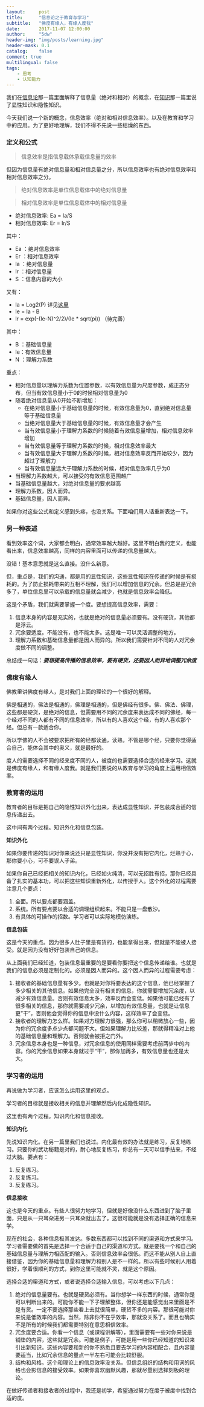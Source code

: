```yaml
---
layout:     post
title:      "信息论之于教育与学习"
subtitle:   "佛度有缘人，有缘人度我"
date:       2017-11-07 12:00:00
author:     "5dw"
header-img: "img/posts/learning.jpg"
header-mask: 0.1
catalog:    false
comment: true
multilingual: false
tags:
    - 思考
    - 认知能力
---
```


我们在[信息论](http://5dw.top/2017/11/03/get-more-in-the-theory-of-information/)那一篇里面解释了信息量（绝对和相对）的概念，在[知识](http://5dw.top/2017/11/04/what-is-your-knowledge/)那一篇里说了显性知识和隐性知识。

今天我们说一个新的概念，信息效率（绝对和相对信息效率）。以及在教育和学习中的应用。为了更好地理解，我们不得不先说一些枯燥的东西。

### 定义和公式

> 信息效率是指信息载体承载信息量的效率

但因为信息量有绝对信息量和相对信息量之分，所以信息效率也有绝对信息效率和相对信息效率之分。

> 绝对信息效率是单位信息载体中的绝对信息量

> 相对信息效率是单位信息载体中的相对信息量

 - 绝对信息效率: Ea = Ia/S
 - 相对信息效率: Er = Ir/S

其中：
 - Ea ：绝对信息效率
 - Er ：相对信息效率
 - Ia ：绝对信息量
 - Ir ：相对信息量
 - S    ：信息内容的大小

又有：
 - Ia = Log2(P) 详见[这里](http://5dw.top/2017/11/03/get-more-in-the-theory-of-information/)
 - Ie = Ia - B
 - Ir = exp(-(Ie-N)^2/2)/(Ie * sqrt(pi))  （待完善）

其中：
  - B   ：基础信息量
  - Ie：有效信息量
  - N   ：理解力系数

重点：
* 相对信息量以理解力系数为位置参数，以有效信息量为尺度参数，成正态分布，但当有效信息量小于0的时候相对信息量为0
* 随着绝对信息量从0开始不断增加：
    - 在绝对信息量小于基础信息量的时候，有效信息量为0，直到绝对信息量等于基础信息量
    - 当绝对信息量大于基础信息量的时候，有效信息量才会产生
    - 当有效信息量小于理解力系数的时候随着有效信息量增加，相对信息效率增加
    - 当有效信息量等于理解力系数的时候，相对信息效率最大
    - 当有效信息量大于理解力系数的时候，相对信息效率反而开始较少，因为超过了理解力
    - 当有效信息量远大于理解力系数的时候，相对信息效率几乎为0
* 当理解力系数越大，可以接受的有效信息范围越广
* 当基础信息量越大，对绝对信息量的要求越高
* 理解力系数，因人而异。
* 基础信息量，因人而异。

如果你对这些公式和定义感到头疼，也没关系。下面咱们用人话重新表达一下。

### 另一种表述

看到效率这个词，大家都会明白，通常效率越大越好。这里不明白我的定义，也能看出来，信息效率越高，同样的内容里面可以传递的信息量越大。

没错！基本意思就是这么直接。没什么新意。

但，重点是，我们的沟通，都是用的显性知识，这些显性知识在传递的时候是有损耗的。为了防止损耗带来的互相不理解，我们可以增加信息的冗余。但总是是冗余多了，单位信息里可以承载的信息量就会减少，也就是信息效率会降低。

这是个矛盾，我们就需要掌握一个度。要想提高信息效率，需要：
1. 信息本身的内容是充实的，也就是绝对的信息量必须要有。没有硬货，其他都是浮云。
2. 冗余要适度。不能没有，也不能太多。这是唯一可以灵活调整的地方。
3. 理解力系数和基础信息量都是因人而异的。所以我们需要针对不同的人对冗余度做不同的调整。

总结成一句话：***要想提高传播的信息效率，要有硬货，还要因人而异地调整冗余度***

### 佛度有缘人

佛教里讲佛度有缘人，是对我们上面的理论的一个很好的解释。

佛是相通的，佛法是相通的，佛理是相通的，但是佛经有很多。佛、佛法、佛理，这些都是硬货，是绝对的信息，但需要用不同的冗余度来表达成不同的佛经，每一个经对不同的人都有不同的信息效率，所以有的人喜欢这个经，有的人喜欢那个经。但总有一款适合你。

所以学佛的人不会被要求把所有的经都读通，读熟，不管是哪个经，只要你觉得适合自己，能体会其中的奥义，就是最好的。

度人的需要选择不同的经来度不同的人，被度的也需要选择合适的经来学习。这就是佛度有缘人，和有缘人度我。就是我们要说的从教育与学习的角度上运用相信效率。

### 教育者的运用

教育者的目标是把自己的隐性知识外化出来，表达成显性知识，并包装成合适的信息传递出去。

这中间有两个过程。知识外化和信息包装。

**知识外化**

如果你要传递的知识对你来说还只是显性知识，你没并没有把它内化，烂熟于心，那你要小心，可不要误人子弟。

如果你自己已经把相关的知识内化，已经如火纯清，可以无招胜有招，那你已经具备了扎实的基本功，可以把这些知识重新外化，以传授于人。这个外化的过程需要注意几个要点：
1. 全面。所以要点都要涵盖。
2. 系统。所有要点要以合适的调理组织起来。不能只是一盘散沙。
3. 有具体的可操作的招数。学习者可以实际地模仿演练。

**信息包装**

这是今天的重点。因为很多人肚子里是有货的，也能拿得出来，但就是不能被人接受。就是因为没有好好包装自己的信息。

从上面我们已经知道，包装信息最重要的是要看你要把这个信息传递给谁。也就是我们的信息必须是定制化的。必须是因人而异的。这个因人而异的过程需要考虑：
1. 接收者的基础信息量有多少。也就是对你将要表达的这个信息，他已经掌握了多少相关的其他信息。如果他完全没有相关的信息，你就需要增加冗余度，以减少有效信息量。否则有效信息太多，效率反而会变低。如果他可能已经有了很多相关的信息，那你就需要减少冗余，以增加有效信息量，也就是让信息更”干”，否则他会觉得你的信息中没什么内容，这样效率了会变低。
2. 接收者的理解力怎么样。如果对方理解力很强，那么你可以稍微放心一些，因为你的冗余度多点少点都问题不大。但如果理解力比较差，那就得精准对上他的基础信息量和理解力。否则就会被拒之门外。
3. 冗余信息本身也是一种信息，对冗余信息的使用同样需要考虑前两步中的内容。你的冗余信息如果本身就过于“干”，那你加再多，有效信息量也还是太大。

### 学习者的运用

再说做为学习者，应该怎么运用这里的观点。

学习者的目标就是接收相关的信息并理解然后内化成隐性知识。

这里也有两个过程。知识内化和信息接收。

**知识内化**

先说知识内化。在另一篇里我们也说过。内化最有效的办法就是练习，反复地练习。只要你的武功秘籍是对的，耐心地反复练习，你总有一天可以信手拈来，不经过大脑。要点有：
1. 反复练习。
2. 反复练习。
3. 反复练习。

**信息接收**

这也是今天的重点。有些人很努力地学习，但就是好像没什么东西进到了脑子里面，只是从一只耳朵进另一只耳朵就出去了。这很可能就是没有选择正确的信息来学。

现在的社会，各种信息极其发达。多数东西都可以找到不同的渠道和方式来学习。学习者需要做的首先是选择一个合适于自己的渠道和方式。就是要找一个和自己的基础信息量与理解力相匹配的输入。否则信息效率会很低。而这不能从别人自上直接借鉴，因为你的基础信息量和理解力和别人是不一样的。所以有些时候别人用着很好，学着很顺利的方式，到你这里可能就不灵，就是这个原因。

选择合适的渠道和方式，或者说选择合适输入信息，可以考虑以下几点：
1. 绝对的信息量要有。也就是硬货必须有。当你想学一样东西的时候，通常你是可以判断出来的。可能你不能一下子理解整体，但你还是能感觉出来里面是不是有货。一定不要选择那些看上去就很简单，硬货不多的内容。那很可能对你来说是低效率的内容。当然，除非你不在乎效率，那就没关系了。而且也确实不是所有的时候我们都需要特别在意思相信效率。
2. 冗余度要合适。你看一个信息（或课程讲解等），里面需要有一些对你来说是铺垫的内容，这些就是冗余。可能是例子，可能是用一些你已经知道的知识来引出新知识。这些内容要和新的你不熟悉且要去学习的内容相配合，且内容量要适当，比如冗余信息的量点一半左右可能会比较舒服。
3. 结构和风格。这个和理论上的信息效率没关系。但信息组织的结构和用词的风格也会影信息的接受效率。如果你喜欢幽默风趣，那就尽量别选择刻板的理论。

在做好传递者和接收者的过程中，我还是初学，希望通过努力在度于被度中找到合适的度。
